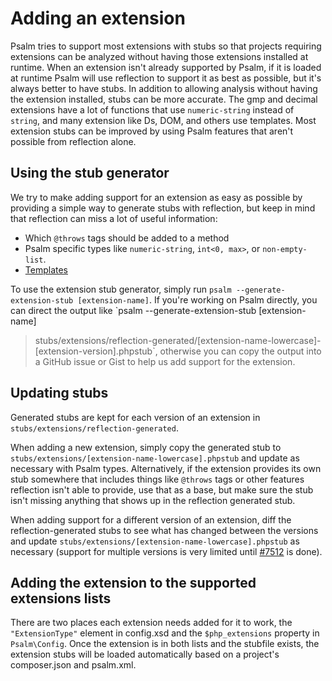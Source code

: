 # Adding an extension

Psalm tries to support most extensions with stubs so that projects requiring extensions can be analyzed without having
those extensions installed at runtime. When an extension isn't already supported by Psalm, if it is loaded at runtime
Psalm will use reflection to support it as best as possible, but it's always better to have stubs. In addition to
allowing analysis without having the extension installed, stubs can be more accurate. The gmp and decimal extensions
have a lot of functions that use `numeric-string` instead of `string`, and many extension like Ds, DOM, and others use
templates. Most extension stubs can be improved by using Psalm features that aren't possible from reflection alone.

## Using the stub generator

We try to make adding support for an extension as easy as possible by providing a simple way to generate stubs with
reflection, but keep in mind that reflection can miss a lot of useful information:

 - Which `@throws` tags should be added to a method
 - Psalm specific types like `numeric-string`, `int<0, max>`, or `non-empty-list`.
 - [Templates](../annotating_code/templated_annotations.md)

To use the extension stub generator, simply run `psalm --generate-extension-stub [extension-name]`. If you're working on
Psalm directly, you can direct the output like `psalm --generate-extension-stub [extension-name]
>stubs/extensions/reflection-generated/[extension-name-lowercase]-[extension-version].phpstub`, otherwise you can copy
the output into a GitHub issue or Gist to help us add support for the extension.

## Updating stubs

Generated stubs are kept for each version of an extension in `stubs/extensions/reflection-generated`.

When adding a new extension, simply copy the generated stub to `stubs/extensions/[extension-name-lowercase].phpstub` and
update as necessary with Psalm types. Alternatively, if the extension provides its own stub somewhere that includes
things like `@throws` tags or other features reflection isn't able to provide, use that as a base, but make sure
the stub isn't missing anything that shows up in the reflection generated stub.

When adding support for a different version of an extension, diff the reflection-generated
stubs to see what has changed between the versions and update `stubs/extensions/[extension-name-lowercase].phpstub` as
necessary (support for multiple versions is very limited until [#7512](https://github.com/vimeo/psalm/issues/7512) is
done).

## Adding the extension to the supported extensions lists

There are two places each extension needs added for it to work, the `"ExtensionType"` element in config.xsd and the
`$php_extensions` property in `Psalm\Config`. Once the extension is in both lists and the stubfile exists, the extension
stubs will be loaded automatically based on a project's composer.json and psalm.xml.
